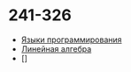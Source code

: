 # 241-326


- [Языки программирования](Языки%20программирования)
- [Линейная алгебра](Линейная%20алгебра)
- []
